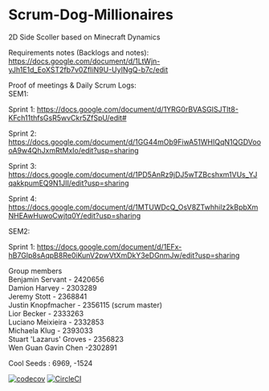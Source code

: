 # Scrum-Dog-Millionaires
2D Side Scoller based on Minecraft Dynamics

Requirements notes (Backlogs and notes):  
https://docs.google.com/document/d/1LtWjn-yJh1E1d_EoXST2fb7v0ZfIiN9U-UyINgQ-b7c/edit    

Proof of meetings & Daily Scrum Logs:    
SEM1:  

Sprint 1: https://docs.google.com/document/d/1YRG0rBVASGISJTlt8-KFch11thfsGsR5wvCkr5ZfSpU/edit#   

Sprint 2: https://docs.google.com/document/d/1GG44mOb9FiwA51WHIQqN1QGDVoooA9w4QhJxmRtMxIo/edit?usp=sharing

Sprint 3: https://docs.google.com/document/d/1PD5AnRz9jDJ5wTZBcshxm1VUs_YJqakkpumEQ9N1JII/edit?usp=sharing

Sprint 4: https://docs.google.com/document/d/1MTUWDcQ_OsV8ZTwhhilz2kBpbXmNHEAwHuwoCwjtq0Y/edit?usp=sharing

SEM2:

Sprint 1:  https://docs.google.com/document/d/1EFx-hB7Glp8sAqpB8Re0iKunV2pwVtXmDkY3eDGnmJw/edit?usp=sharing
  
Group members  
Benjamin Servant - 2420656  
Damion Harvey - 2303289  
Jeremy Stott - 2368841  
Justin Knopfmacher - 2356115 (scrum master)  
Lior Becker - 2333263  
Luciano Meixieira - 2332853  
Michaela Klug - 2393033  
Stuart 'Lazarus' Groves - 2356823  
Wen Guan Gavin Chen -2302891  

Cool Seeds : 6969, -1524    

[![codecov](https://codecov.io/gh/2333263/Scrum-Dog-Millionaires/branch/main/graph/badge.svg?token=S5G6FCJHRC)](https://codecov.io/gh/2333263/Scrum-Dog-Millionaires)
[![CircleCI](https://circleci.com/gh/2333263/Scrum-Dog-Millionaires/tree/main.svg?style=svg&circle-token=c398761ebf54fe0e6565a048c5d2b7573cdbf79b)](https://circleci.com/gh/2333263/Scrum-Dog-Millionaires/tree/main)
